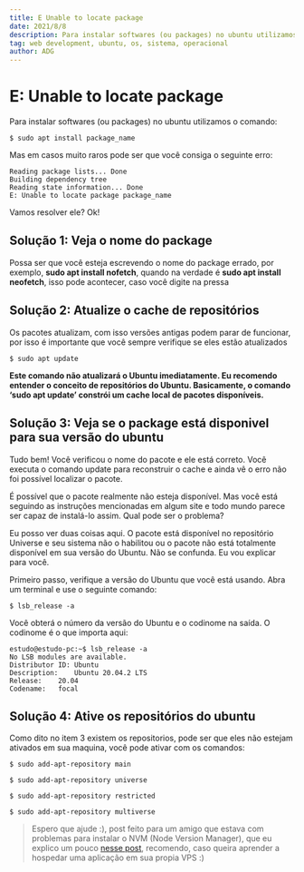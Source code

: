 ```yaml
---
title: E Unable to locate package
date: 2021/8/8
description: Para instalar softwares (ou packages) no ubuntu utilizamos comandos, Mas em casos muito raros pode ser que você consiga um erro muito chato, vamos aprender a resolver esse erro?
tag: web development, ubuntu, os, sistema, operacional
author: ADG
---
```

# E: Unable to locate package

Para instalar softwares (ou packages) no ubuntu utilizamos o comando:

```
$ sudo apt install package_name
```

Mas em casos muito raros pode ser que você consiga o seguinte erro:

```
Reading package lists... Done
Building dependency tree       
Reading state information... Done
E: Unable to locate package package_name
```

Vamos resolver ele? Ok!

## Solução 1: Veja o nome do package

Possa ser que você esteja escrevendo o nome do package errado, por exemplo, **sudo apt install nofetch**, quando na verdade é **sudo apt install neofetch**, isso pode acontecer, caso você digite na pressa

## Solução 2: Atualize o cache de repositórios

Os pacotes atualizam, com isso versões antigas podem parar de funcionar, por isso é importante que você sempre verifique se eles estão atualizados

```
$ sudo apt update
```

**Este comando não atualizará o Ubuntu imediatamente. Eu recomendo entender o conceito de repositórios do Ubuntu. Basicamente, o comando ‘sudo apt update’ constrói um cache local de pacotes disponíveis.**

## Solução 3: Veja se o package está disponivel para sua versão do ubuntu

Tudo bem! Você verificou o nome do pacote e ele está correto. Você executa o comando update para reconstruir o cache e ainda vê o erro não foi possível localizar o pacote.

É possível que o pacote realmente não esteja disponível. Mas você está seguindo as instruções mencionadas em algum site e todo mundo parece ser capaz de instalá-lo assim. Qual pode ser o problema?

Eu posso ver duas coisas aqui. O pacote está disponível no repositório Universe e seu sistema não o habilitou ou o pacote não está totalmente disponível em sua versão do Ubuntu. Não se confunda. Eu vou explicar para você.

Primeiro passo, verifique a versão do Ubuntu que você está usando. Abra um terminal e use o seguinte comando:

```
$ lsb_release -a
```

Você obterá o número da versão do Ubuntu e o codinome na saída. O codinome é o que importa aqui:

```
estudo@estudo-pc:~$ lsb_release -a
No LSB modules are available.
Distributor ID:	Ubuntu
Description:	Ubuntu 20.04.2 LTS
Release:	20.04
Codename:	focal
```

## Solução 4: Ative os repositórios do ubuntu

Como dito no item 3 existem os repositorios, pode ser que eles não estejam ativados em sua maquina, você pode ativar com os comandos:

```
$ sudo add-apt-repository main
```
```
$ sudo add-apt-repository universe
```
```
$ sudo add-apt-repository restricted
```
```
$ sudo add-apt-repository multiverse
```

> Espero que ajude :), post feito para um amigo que estava com problemas para instalar o NVM (Node Version Manager), que eu explico um pouco [nesse post](/posts/vps), recomendo, caso queira aprender a hospedar uma aplicação em sua propia VPS :)